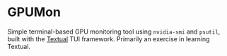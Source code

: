 # GPUMon

Simple terminal-based GPU monitoring tool using `nvidia-smi` and `psutil`, built with the [Textual](https://textual.textualize.io/) TUI framework. Primarily an exercise in learning Textual.
